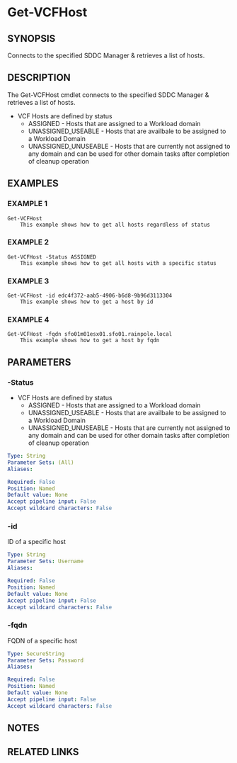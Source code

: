# Get-VCFHost

## SYNOPSIS
Connects to the specified SDDC Manager & retrieves a list of hosts.

## DESCRIPTION
The Get-VCFHost cmdlet connects to the specified SDDC Manager & retrieves a list of hosts.  
- VCF Hosts are defined by status
	- ASSIGNED - Hosts that are assigned to a Workload domain
	- UNASSIGNED_USEABLE - Hosts that are availbale to be assigned to a Workload Domain
	- UNASSIGNED_UNUSEABLE - Hosts that are currently not assigned to any domain and can be used 
	for other domain tasks after completion of cleanup operation

## EXAMPLES

### EXAMPLE 1
```
Get-VCFHost
    This example shows how to get all hosts regardless of status
```

### EXAMPLE 2
```
Get-VCFHost -Status ASSIGNED
    This example shows how to get all hosts with a specific status
```

### EXAMPLE 3
```
Get-VCFHost -id edc4f372-aab5-4906-b6d8-9b96d3113304
    This example shows how to get a host by id
```

### EXAMPLE 4
```
Get-VCFHost -fqdn sfo01m01esx01.sfo01.rainpole.local
    This example shows how to get a host by fqdn
```


## PARAMETERS

### -Status
- VCF Hosts are defined by status
	- ASSIGNED - Hosts that are assigned to a Workload domain
	- UNASSIGNED_USEABLE - Hosts that are availbale to be assigned to a Workload Domain
	- UNASSIGNED_UNUSEABLE - Hosts that are currently not assigned to any domain and can be used 
	for other domain tasks after completion of cleanup operation

```yaml
Type: String
Parameter Sets: (All)
Aliases:

Required: False
Position: Named
Default value: None
Accept pipeline input: False
Accept wildcard characters: False
```

### -id
ID of a specific host

```yaml
Type: String
Parameter Sets: Username
Aliases:

Required: False
Position: Named
Default value: None
Accept pipeline input: False
Accept wildcard characters: False
```

### -fqdn
FQDN of a specific host

```yaml
Type: SecureString
Parameter Sets: Password
Aliases:

Required: False
Position: Named
Default value: None
Accept pipeline input: False
Accept wildcard characters: False
```

## NOTES

## RELATED LINKS
